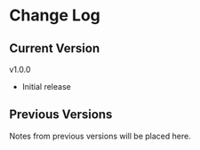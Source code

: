 # Change Log

## Current Version

v1.0.0

- Initial release

## Previous Versions

Notes from previous versions will be placed here.